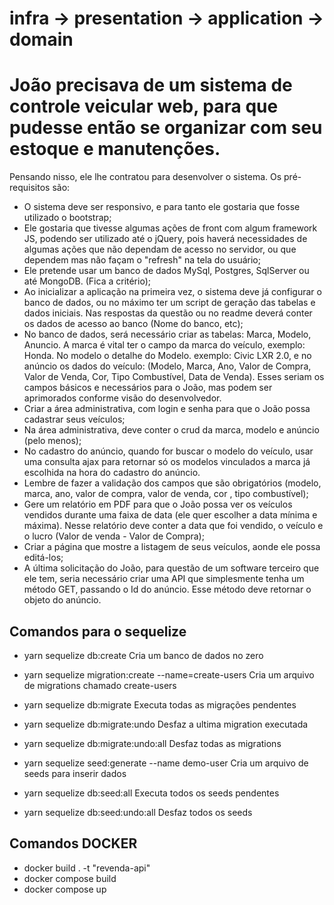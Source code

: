 # infra -> presentation -> application -> domain

# João precisava de um sistema de controle veicular web, para que pudesse então se organizar com seu estoque e manutenções.

Pensando nisso, ele lhe contratou para desenvolver o sistema. Os pré-requisitos são:

-   O sistema deve ser responsivo, e para tanto ele gostaria que fosse utilizado o bootstrap;
-   Ele gostaria que tivesse algumas ações de front com algum framework JS, podendo ser utilizado até o jQuery, pois haverá necessidades de algumas ações que não dependam de acesso no servidor, ou que dependem mas não façam o "refresh" na tela do usuário;
-   Ele pretende usar um banco de dados MySql, Postgres, SqlServer ou até MongoDB. (Fica a critério);
-   Ao inicializar a aplicação na primeira vez, o sistema deve já configurar o banco de dados, ou no máximo ter um script de geração das tabelas e dados iniciais. Nas respostas da questão ou no readme deverá conter os dados de acesso ao banco (Nome do banco, etc);
-   No banco de dados, será necessário criar as tabelas: Marca, Modelo, Anuncio. A marca é vital ter o campo da marca do veículo, exemplo: Honda. No modelo o detalhe do Modelo. exemplo: Civic LXR 2.0, e no anúncio os dados do veículo: (Modelo, Marca, Ano, Valor de Compra, Valor de Venda, Cor, Tipo Combustível, Data de Venda). Esses seriam os campos básicos e necessários para o João, mas podem ser aprimorados conforme visão do desenvolvedor.
-   Criar a área administrativa, com login e senha para que o João possa cadastrar seus veículos;
-   Na área administrativa, deve conter o crud da marca, modelo e anúncio (pelo menos);
-   No cadastro do anúncio, quando for buscar o modelo do veículo, usar uma consulta ajax para retornar só os modelos vinculados a marca já escolhida na hora do cadastro do anúncio.
-   Lembre de fazer a validação dos campos que são obrigatórios (modelo, marca, ano, valor de compra, valor de venda, cor , tipo combustível);
-   Gere um relatório em PDF para que o João possa ver os veículos vendidos durante uma faixa de data (ele quer escolher a data mínima e máxima). Nesse relatório deve conter a data que foi vendido, o veículo e o lucro (Valor de venda - Valor de Compra);
-   Criar a página que mostre a listagem de seus veículos, aonde ele possa editá-los;
-   A última solicitação do João, para questão de um software terceiro que ele tem, seria necessário criar uma API que simplesmente tenha um método GET, passando o Id do anúncio. Esse método deve retornar o objeto do anúncio.

## Comandos para o sequelize

-   yarn sequelize db:create
    Cria um banco de dados no zero

-   yarn sequelize migration:create --name=create-users
    Cria um arquivo de migrations chamado create-users

-   yarn sequelize db:migrate
    Executa todas as migrações pendentes

-   yarn sequelize db:migrate:undo
    Desfaz a ultima migration executada

-   yarn sequelize db:migrate:undo:all
    Desfaz todas as migrations

-   yarn sequelize seed:generate --name demo-user
    Cria um arquivo de seeds para inserir dados

-   yarn sequelize db:seed:all
    Executa todos os seeds pendentes

-   yarn sequelize db:seed:undo:all
    Desfaz todos os seeds

## Comandos DOCKER

-   docker build . -t "revenda-api"
-   docker compose build
-   docker compose up
